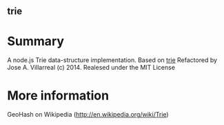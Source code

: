 trie
----------

Summary
======
A node.js Trie data-structure implementation.
Based on [trie](https://github.com/odhyan/trie) 
Refactored by Jose A. Villarreal (c) 2014. Realesed under the MIT License

More information
================
GeoHash on Wikipedia (http://en.wikipedia.org/wiki/Trie)
